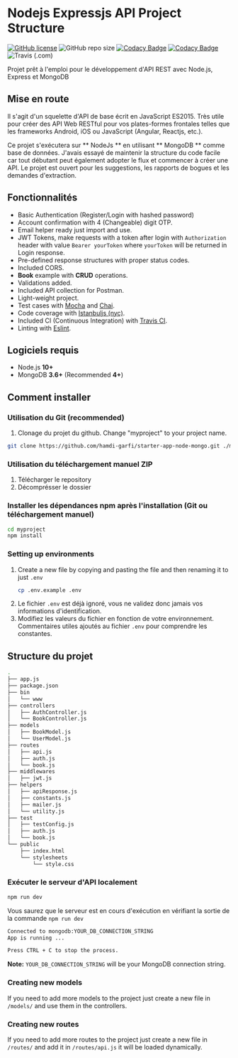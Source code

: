 # Nodejs Expressjs API Project Structure
 [![GitHub license](https://img.shields.io/github/license/maitraysuthar/rest-api-nodejs-mongodb.svg)](https://github.com/maitraysuthar/rest-api-nodejs-mongodb/blob/master/LICENSE)  ![GitHub repo size](https://img.shields.io/github/repo-size/maitraysuthar/rest-api-nodejs-mongodb) [![Codacy Badge](https://api.codacy.com/project/badge/Coverage/b3eb80984adc4671988ffb22d6ad83df)](https://www.codacy.com/manual/maitraysuthar/rest-api-nodejs-mongodb?utm_source=github.com&utm_medium=referral&utm_content=maitraysuthar/rest-api-nodejs-mongodb&utm_campaign=Badge_Coverage) [![Codacy Badge](https://api.codacy.com/project/badge/Grade/b3eb80984adc4671988ffb22d6ad83df)](https://www.codacy.com/manual/maitraysuthar/rest-api-nodejs-mongodb?utm_source=github.com&amp;utm_medium=referral&amp;utm_content=maitraysuthar/rest-api-nodejs-mongodb&amp;utm_campaign=Badge_Grade) ![Travis (.com)](https://img.shields.io/travis/com/maitraysuthar/rest-api-nodejs-mongodb)

Projet prêt à l'emploi pour le développement d'API REST avec Node.js, Express et MongoDB 


## Mise en route


Il s'agit d'un squelette d'API de base écrit en JavaScript ES2015. Très utile pour créer des API Web RESTful pour vos plates-formes frontales telles que les frameworks Android, iOS ou JavaScript (Angular, Reactjs, etc.). 

Ce projet s'exécutera sur ** NodeJs ** en utilisant ** MongoDB ** comme base de données. J'avais essayé de maintenir la structure du code facile car tout débutant peut également adopter le flux et commencer à créer une API. Le projet est ouvert pour les suggestions, les rapports de bogues et les demandes d'extraction. 

## Fonctionnalités
-   Basic Authentication (Register/Login with hashed password)
-   Account confirmation with 4 (Changeable) digit OTP.
-   Email helper ready just import and use.
-   JWT Tokens, make requests with a token after login with `Authorization` header with value `Bearer yourToken` where `yourToken` will be returned in Login response.
-   Pre-defined response structures with proper status codes.
-   Included CORS.
-    **Book** example with **CRUD** operations.
-   Validations added.
-   Included API collection for Postman.
-   Light-weight project.
-   Test cases with [Mocha](https://mochajs.org/) and [Chai](https://www.chaijs.com/).
-   Code coverage with [Istanbuljs (nyc)](https://istanbul.js.org/).
-   Included CI (Continuous Integration) with [Travis CI](https://travis-ci.org).
-   Linting with [Eslint](https://eslint.org/).

## Logiciels requis

-   Node.js **10+**
-   MongoDB **3.6+** (Recommended **4+**)

## Comment installer 

### Utilisation du Git (recommended)

1.  Clonage du projet du github. Change "myproject" to your project name.

```bash
git clone https://github.com/hamdi-garfi/starter-app-node-mongo.git ./myproject
```

### Utilisation du téléchargement manuel ZIP 

1.  Télécharger le repository
2.  Décomprésser le dossier

### Installer les dépendances npm après l'installation (Git ou téléchargement manuel) 

```bash
cd myproject
npm install
```

### Setting up environments

1.  Create a new file by copying and pasting the file and then renaming it to just `.env`
    ```bash
    cp .env.example .env
    ```
2.  Le fichier `.env` est déjà ignoré, vous ne validez donc jamais vos informations d'identification.
3. Modifiez les valeurs du fichier en fonction de votre environnement. Commentaires utiles ajoutés au fichier `.env` pour comprendre les constantes. 

## Structure du projet
```sh
.
├── app.js
├── package.json
├── bin
│   └── www
├── controllers
│   ├── AuthController.js
│   └── BookController.js
├── models
│   ├── BookModel.js
│   └── UserModel.js
├── routes
│   ├── api.js
│   ├── auth.js
│   └── book.js
├── middlewares
│   ├── jwt.js
├── helpers
│   ├── apiResponse.js
│   ├── constants.js
│   ├── mailer.js
│   └── utility.js
├── test
│   ├── testConfig.js
│   ├── auth.js
│   └── book.js
└── public
    ├── index.html
    └── stylesheets
        └── style.css
```
 

### Exécuter le serveur d'API localement 

```bash
npm run dev
```

Vous saurez que le serveur est en cours d'exécution en vérifiant la sortie de la commande `npm run dev` 

```bash
Connected to mongodb:YOUR_DB_CONNECTION_STRING
App is running ...

Press CTRL + C to stop the process.
```
**Note:**  `YOUR_DB_CONNECTION_STRING` will be your MongoDB connection string.

### Creating new models

If you need to add more models to the project just create a new file in `/models/` and use them in the controllers.

### Creating new routes

If you need to add more routes to the project just create a new file in `/routes/` and add it in `/routes/api.js` it will be loaded dynamically.


